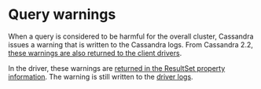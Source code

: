 # Query warnings

When a query is considered to be harmful for the overall cluster, Cassandra issues a warning that is written to the
Cassandra logs. From Cassandra 2.2, [these warnings are also returned to the client drivers][protocol-warnings].

In the driver, these warnings are [returned in the ResultSet property information][resultset-api]. The warning is still
written to the [driver logs](/#logging).

[resultset-api]: http://docs.datastax.com/en/latest-nodejs-driver-api/module-types-ResultSet.html#info
[protocol-warnings]: https://issues.apache.org/jira/browse/CASSANDRA-8930